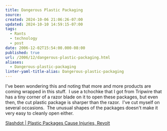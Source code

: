 ```yaml
---
title: Dangerous Plastic Packaging
source: 
created: 2024-10-06 21:06:26-07:00
updated: 2024-10-10 14:59:15-07:00
tags:
  - Rants
  - technology
  - post
date: 2006-12-02T15:54:00.000-08:00
published: true
url: /2006/12/dangerous-plastic-packaging.html
aliases:
  - Dangerous-plastic-packaging
linter-yaml-title-alias: Dangerous-plastic-packaging
---
```



I've been wondering this and noting that more and more products are coming wrapped in this stuff.  I use a tchochke that I got from Tripwire that has a tiny corner of a razor blade on it to open these packages, but even then, the cut plastic package is sharper than the razor.  I've cut myself on several occasions.  The unusual shapes of the packages doesn't make it very easy to cleanly open either.  
  
[Slashdot | Plastic Packages Cause Injuries, Revolt](https://slashdot.org/article.pl?sid=06/12/01/2215241)